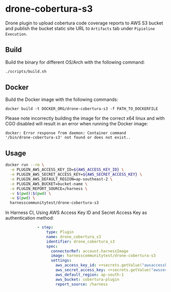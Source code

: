 # drone-cobertura-s3

Drone plugin to upload cobertura code coverage reports to AWS S3 bucket and publish the bucket static site URL to `Artifacts` tab under `Pipieline Execution`.

## Build

Build the binary for different OS/Arch with the following command:

```bash
./scripts/build.sh
```

## Docker

Build the Docker image with the following commands:

```
docker build -t DOCKER_ORG/drone-cobertura-s3 -f PATH_TO_DOCKERFILE
```

Please note incorrectly building the image for the correct x64 linux and with
CGO disabled will result in an error when running the Docker image:

```
docker: Error response from daemon: Container command
'/bin/drone-cobertura-s3' not found or does not exist..
```

## Usage

```bash
docker run --rm \
  -e PLUGIN_AWS_ACCESS_KEY_ID=${AWS_ACCESS_KEY_ID} \
  -e PLUGIN_AWS_SECRET_ACCESS_KEY=${AWS_SECRET_ACCESS_KEY} \
  -e PLUGIN_AWS_DEFAULT_REGION=ap-southeast-2 \
  -e PLUGIN_AWS_BUCKET=bucket-name \
  -e PLUGIN_REPORT_SOURCE=/harness \
  -v $(pwd):$(pwd) \
  -w $(pwd) \
  harnesscommunitytest/drone-cobertura-s3
```



In Harness CI,
Using AWS Access Key ID and Secret Access Key as authentication method:
```yaml
              - step:
                  type: Plugin
                  name: drone_cobertura_s3
                  identifier: drone_cobertura_s3
                  spec:
                    connectorRef: account.harnessImage
                    image: harnesscommunitytest/drone-cobertura-s3
                    settings:
                      aws_access_key_id: <+secrets.getValue("awsaccesskeyid")>
                      aws_secret_access_key: <+secrets.getValue("awssecretaccesskey")>
                      aws_default_region: ap-south-1
                      aws_bucket: cobertura-plugin
                      report_source: /harness
```

